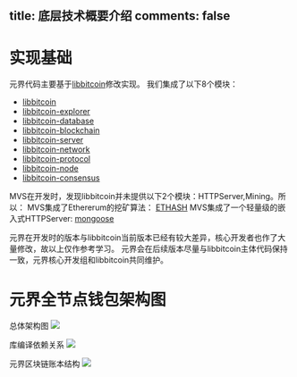 title: 底层技术概要介绍
comments: false
---

# 实现基础
元界代码主要基于[libbitcoin](https://github.com/libbitcoin)修改实现。
我们集成了以下8个模块：
* [libbitcoin](https://github.com/libbitcoin/libbitcoin)
* [libbitcoin-explorer](https://github.com/libbitcoin/libbitcoin-explorer)
* [libbitcoin-database](https://github.com/libbitcoin/libbitcoin-database)
* [libbitcoin-blockchain](https://github.com/libbitcoin/libbitcoin-blockchain)
* [libbitcoin-server](https://github.com/libbitcoin/libbitcoin-server)
* [libbitcoin-network](https://github.com/libbitcoin/libbitcoin-network)
* [libbitcoin-protocol](https://github.com/libbitcoin/libbitcoin-protocol)
* [libbitcoin-node](https://github.com/libbitcoin/libbitcoin-node)
* [libbitcoin-consensus](https://github.com/libbitcoin/libbitcoin-consensus)

MVS在开发时，发现libbitcoin并未提供以下2个模块：HTTPServer,Mining。所以：
MVS集成了Ethererum的挖矿算法： [ETHASH](https://github.com/ethereum/ethash)
MVS集成了一个轻量级的嵌入式HTTPServer: [mongoose](https://github.com/cesanta/mongoose) 

元界在开发时的版本与libbitcoin当前版本已经有较大差异，核心开发者也作了大量修改，故以上仅作参考学习。
元界会在后续版本尽量与libbitcoin主体代码保持一致，元界核心开发组和libbitcoin共同维护。

# 元界全节点钱包架构图
总体架构图
![](/zh-cn/developers/images/mvs-architecture.png)

库编译依赖关系
![](/zh-cn/developers/images/mvs-libraries.png)

元界区块链账本结构
![](/zh-cn/developers/images/ledger-struct.png)

